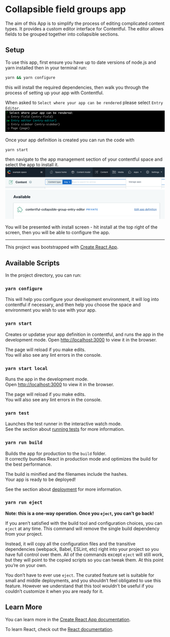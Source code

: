 # Collapsible field groups app

The aim of this App is to simplify the process of editing complicated content types.
It provides a custom editor interface for Contentful.
The editor allows fields to be grouped together into collapsible sections. 

## Setup

To use this app, first ensure you have up to date versions of node.js and yarn installed then in your terminal run:
``` sh
yarn && yarn configure
```
this will install the required dependencies, then walk you through the process of setting up your app with Contentful.

When asked to `Select where your app can be rendered` please select `Entry Editor`.
![render location selection](screenshots/config.png)

Once your app definition is created you can run the code with

``` sh
yarn start
```

then navigate to the app management section of your contentful space and select the app to install it.
![contentful menu](screenshots/menu.png)
![contentful menu](screenshots/app.png)

You will be presented with install screen - hit install at the top right of the screen, then you will be able to configure the app.


------------------------------------------------------------------------------------------

This project was bootstrapped with [Create React App](https://github.com/facebook/create-react-app).

## Available Scripts

In the project directory, you can run:

### `yarn configure`

This will help you configure your development environment, it will log into
contentful if necessary, and then help you choose the space and environment you
wish to use with your app.


### `yarn start`

Creates or updatse your app definition in contentful, and runs the app in the 
development mode.
Open [http://localhost:3000](http://localhost:3000) to view it in the browser.

The page will reload if you make edits.<br />
You will also see any lint errors in the console.


### `yarn start local`

Runs the app in the development mode.<br />
Open [http://localhost:3000](http://localhost:3000) to view it in the browser.

The page will reload if you make edits.<br />
You will also see any lint errors in the console.

### `yarn test`

Launches the test runner in the interactive watch mode.<br />
See the section about [running tests](https://facebook.github.io/create-react-app/docs/running-tests) for more information.

### `yarn run build`

Builds the app for production to the `build` folder.<br />
It correctly bundles React in production mode and optimizes the build for the best performance.

The build is minified and the filenames include the hashes.<br />
Your app is ready to be deployed!

See the section about [deployment](https://facebook.github.io/create-react-app/docs/deployment) for more information.


### `yarn run eject`

**Note: this is a one-way operation. Once you `eject`, you can’t go back!**

If you aren’t satisfied with the build tool and configuration choices, you can `eject` at any time. This command will remove the single build dependency from your project.

Instead, it will copy all the configuration files and the transitive dependencies (webpack, Babel, ESLint, etc) right into your project so you have full control over them. All of the commands except `eject` will still work, but they will point to the copied scripts so you can tweak them. At this point you’re on your own.

You don’t have to ever use `eject`. The curated feature set is suitable for small and middle deployments, and you shouldn’t feel obligated to use this feature. However we understand that this tool wouldn’t be useful if you couldn’t customize it when you are ready for it.

## Learn More

You can learn more in the [Create React App documentation](https://facebook.github.io/create-react-app/docs/getting-started).

To learn React, check out the [React documentation](https://reactjs.org/).

